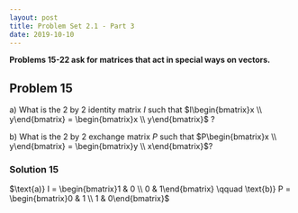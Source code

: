 ```yaml
---
layout: post
title: Problem Set 2.1 - Part 3
date: 2019-10-10
---
```


**Problems 15-22 ask for matrices that act in special ways on vectors.**

## Problem 15

a\) What is the 2 by 2 identity matrix $I$ such that $I\begin{bmatrix}x \\ y\end{bmatrix} = \begin{bmatrix}x \\ y\end{bmatrix}$ ?

b\) What is the 2 by 2 exchange matrix $P$ such that $P\begin{bmatrix}x \\ y\end{bmatrix} = \begin{bmatrix}y \\ x\end{bmatrix}$?

### Solution 15

$\text{a)} I = \begin{bmatrix}1 & 0 \\ 0 & 1\end{bmatrix} \qquad \text{b)} P = \begin{bmatrix}0 & 1 \\ 1 & 0\end{bmatrix}$





